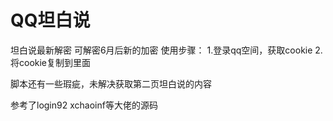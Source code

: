 # QQ坦白说

坦白说最新解密
可解密6月后新的加密
使用步骤：
1.登录qq空间，获取cookie
2.将cookie复制到里面


脚本还有一些瑕疵，未解决获取第二页坦白说的内容

参考了login92   xchaoinf等大佬的源码

